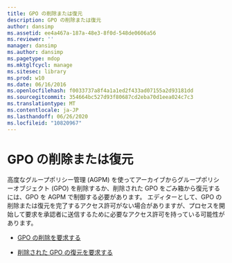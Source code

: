```yaml
---
title: GPO の削除または復元
description: GPO の削除または復元
author: dansimp
ms.assetid: ee4a467a-187a-48e3-8f0d-548de0606a56
ms.reviewer: ''
manager: dansimp
ms.author: dansimp
ms.pagetype: mdop
ms.mktglfcycl: manage
ms.sitesec: library
ms.prod: w10
ms.date: 06/16/2016
ms.openlocfilehash: f0033737a8f4a1a1ed2f433ad07155a2d93181dd
ms.sourcegitcommit: 354664bc527d93f80687cd2eba70d1eea024c7c3
ms.translationtype: MT
ms.contentlocale: ja-JP
ms.lasthandoff: 06/26/2020
ms.locfileid: "10820967"
---
```

# GPO の削除または復元


高度なグループポリシー管理 (AGPM) を使ってアーカイブからグループポリシーオブジェクト (GPO) を削除するか、削除された GPO をごみ箱から復元するには、GPO を AGPM で制御する必要があります。 エディターとして、GPO の削除または復元を完了するアクセス許可がない場合がありますが、プロセスを開始して要求を承認者に送信するために必要なアクセス許可を持っている可能性があります。

-   [GPO の削除を要求する](request-deletion-of-a-gpo-agpm30ops.md)

-   [削除された GPO の復元を要求する](request-restoration-of-a-deleted-gpo-agpm30ops.md)

 

 





